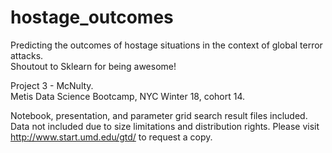 # hostage_outcomes
Predicting the outcomes of hostage situations in the context of global terror attacks.   
Shoutout to Sklearn for being awesome!

Project 3 - McNulty.  
Metis Data Science Bootcamp, NYC Winter 18, cohort 14.

Notebook, presentation, and parameter grid search result files included.
Data not included due to size limitations and distribution rights. Please visit http://www.start.umd.edu/gtd/ to request a copy. 
